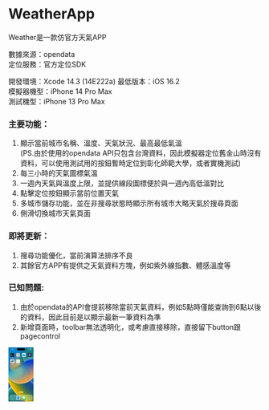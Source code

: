 # WeatherApp  
  
Weather是一款仿官方天氣APP  
  
數據來源：opendata  
定位服務：官方定位SDK  
  
開發環境：Xcode 14.3 (14E222a)
最低版本：iOS 16.2  
模擬器機型：iPhone 14 Pro Max  
測試機型：iPhone 13 Pro Max  
  
### 主要功能：  
1. 顯示當前城市名稱、溫度、天氣狀況、最高最低氣溫    
(PS.由於使用的opendata API只包含台灣資料，因此模擬器定位舊金山時沒有資料，可以使用測試用的按鈕暫時定位到彰化師範大學，或者實機測試)    
2. 每三小時的天氣圖標氣溫  
3. 一週內天氣與溫度上限，並提供線段圖標便於與一週內高低溫對比  
4. 點擊定位按鈕顯示當前位置天氣  
5. 多城市儲存功能，並在非搜尋狀態時顯示所有城市大略天氣於搜尋頁面    
6. 側滑切換城市天氣頁面    

### 即將更新：  
1. 搜尋功能優化，當前演算法排序不良  
2. 其餘官方APP有提供之天氣資料方塊，例如紫外線指數、體感溫度等  
  
### 已知問題:    
1. 由於opendata的API會提前移除當前天氣資料，例如5點時僅能查詢到6點以後的資料，因此目前是以顯示最新一筆資料為準  
2. 新增頁面時，toolbar無法透明化，或考慮直接移除，直接留下button跟pagecontrol    

<img src="https://github.com/uirozwang/WeatherApp/blob/main/WeatherApp.gif" alt="your-gif-description" style="max-width: 50px;">
